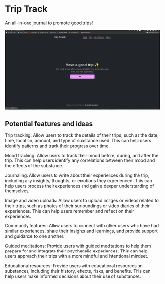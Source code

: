 # Trip Track

An all-in-one journal to promote good trips!

![early promo](https://github.com/anchit-chandran/best-trip/blob/live/early-promo.gif)

## Potential features and ideas

Trip tracking: Allow users to track the details of their trips, such as the date, time, location, amount, and type of substance used. This can help users identify patterns and track their progress over time.

Mood tracking: Allow users to track their mood before, during, and after the trip. This can help users identify any correlations between their mood and the effects of the substance.

Journaling: Allow users to write about their experiences during the trip, including any insights, thoughts, or emotions they experienced. This can help users process their experiences and gain a deeper understanding of themselves.

Image and video uploads: Allow users to upload images or videos related to their trips, such as photos of their surroundings or video diaries of their experiences. This can help users remember and reflect on their experiences.

Community features: Allow users to connect with other users who have had similar experiences, share their insights and learnings, and provide support and guidance to one another.

Guided meditations: Provide users with guided meditations to help them prepare for and integrate their psychedelic experiences. This can help users approach their trips with a more mindful and intentional mindset.

Educational resources: Provide users with educational resources on substances, including their history, effects, risks, and benefits. This can help users make informed decisions about their use of substances.

